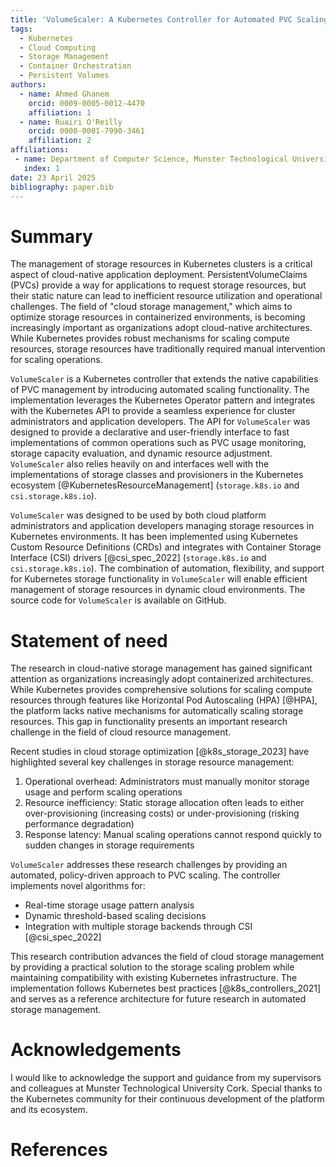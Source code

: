 ```yaml
---
title: 'VolumeScaler: A Kubernetes Controller for Automated PVC Scaling'
tags:
  - Kubernetes
  - Cloud Computing
  - Storage Management
  - Container Orchestration
  - Persistent Volumes
authors:
  - name: Ahmed Ghanem
    orcid: 0009-0005-0012-4470
    affiliation: 1
  - name: Ruairi O'Reilly
    orcid: 0000-0001-7990-3461
    affiliation: 2
affiliations:
 - name: Department of Computer Science, Munster Technological University Cork, Ireland
   index: 1
date: 23 April 2025
bibliography: paper.bib
---
```


# Summary

The management of storage resources in Kubernetes clusters is a critical aspect of cloud-native application deployment. PersistentVolumeClaims (PVCs) provide a way for applications to request storage resources, but their static nature can lead to inefficient resource utilization and operational challenges. The field of "cloud storage management," which aims to optimize storage resources in containerized environments, is becoming increasingly important as organizations adopt cloud-native architectures. While Kubernetes provides robust mechanisms for scaling compute resources, storage resources have traditionally required manual intervention for scaling operations.

`VolumeScaler` is a Kubernetes controller that extends the native capabilities of PVC management by introducing automated scaling functionality. The implementation leverages the Kubernetes Operator pattern and integrates with the Kubernetes API to provide a seamless experience for cluster administrators and application developers. The API for `VolumeScaler` was designed to provide a declarative and user-friendly interface to fast implementations of common operations such as PVC usage monitoring, storage capacity evaluation, and dynamic resource adjustment. `VolumeScaler` also relies heavily on and interfaces well with the implementations of storage classes and provisioners in the Kubernetes ecosystem [@KubernetesResourceManagement] (`storage.k8s.io` and `csi.storage.k8s.io`).

`VolumeScaler` was designed to be used by both cloud platform administrators and application developers managing storage resources in Kubernetes environments. It has been implemented using Kubernetes Custom Resource Definitions (CRDs) and integrates with Container Storage Interface (CSI) drivers [@csi_spec_2022] (`storage.k8s.io` and `csi.storage.k8s.io`). The combination of automation, flexibility, and support for Kubernetes storage functionality in `VolumeScaler` will enable efficient management of storage resources in dynamic cloud environments. The source code for `VolumeScaler` is available on GitHub.


# Statement of need

The research in cloud-native storage management has gained significant attention as organizations increasingly adopt containerized architectures. While Kubernetes provides comprehensive solutions for scaling compute resources through features like Horizontal Pod Autoscaling (HPA) [@HPA], the platform lacks native mechanisms for automatically scaling storage resources. This gap in functionality presents an important research challenge in the field of cloud resource management.

Recent studies in cloud storage optimization [@k8s_storage_2023] have highlighted several key challenges in storage resource management:

1. Operational overhead: Administrators must manually monitor storage usage and perform scaling operations
2. Resource inefficiency: Static storage allocation often leads to either over-provisioning (increasing costs) or under-provisioning (risking performance degradation)
3. Response latency: Manual scaling operations cannot respond quickly to sudden changes in storage requirements

`VolumeScaler` addresses these research challenges by providing an automated, policy-driven approach to PVC scaling. The controller implements novel algorithms for:
- Real-time storage usage pattern analysis
- Dynamic threshold-based scaling decisions
- Integration with multiple storage backends through CSI [@csi_spec_2022]

This research contribution advances the field of cloud storage management by providing a practical solution to the storage scaling problem while maintaining compatibility with existing Kubernetes infrastructure. The implementation follows Kubernetes best practices [@k8s_controllers_2021] and serves as a reference architecture for future research in automated storage management.


# Acknowledgements

I would like to acknowledge the support and guidance from my supervisors and colleagues at Munster Technological University Cork. Special thanks to the Kubernetes community for their continuous development of the platform and its ecosystem.

# References
